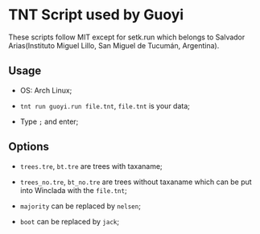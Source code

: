 # TNT Script used by Guoyi

These scripts follow MIT except for setk.run which belongs to Salvador Arias(Instituto Miguel Lillo, San Miguel de Tucumán, Argentina).

## Usage

- OS: Arch Linux;

- `tnt run guoyi.run file.tnt`, `file.tnt` is your data;

- Type `;` and enter;

## Options

- `trees.tre`, `bt.tre` are trees with taxaname;

- `trees_no.tre`, `bt_no.tre` are trees without taxaname which can be put into Winclada with the `file.tnt`;

- `majority` can be replaced by `nelsen`;

- `boot` can be replaced by `jack`;

